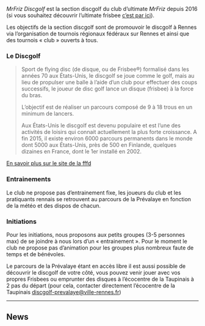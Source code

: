 _MrFriz Discgolf_ est la section discgolf du club d’ultimate _MrFriz_ depuis 2016 (si vous souhaitez découvrir l’ultimate frisbee [c’est par ici](www.mrfriz.fr)).

Les objectifs de la section discgolf sont de promouvoir le discgolf à Rennes via l’organisation de tournois régionaux fédéraux sur Rennes et ainsi que des tournois « club » ouverts à tous.

### Le Discgolf

> Sport de flying disc (de disque, ou de Frisbee®) formalisé dans les années 70 aux États-Unis, le discgolf se joue comme le golf, mais au lieu de propulser une balle à l’aide d’un club pour effectuer des coups successifs, le joueur de disc golf lance un disque (frisbee) à la force du bras.
> 
> L’objectif est de réaliser un parcours composé de 9 à 18 trous en un minimum de lancers.
>
> Aux États-Unis le discgolf est devenu populaire et est l’une des activités de loisirs qui connait actuellement la plus forte croissance. A fin 2015, il existe environ 6000 parcours permanents dans le monde dont 5000 aux États-Unis, près de 500 en Finlande, quelques dizaines en France, dont le 1er installé en 2002.

[En savoir plus sur le site de la fffd](http://www.ffdf.fr/quest-disc-golf/)

### Entrainements

Le club ne propose pas d’entrainement fixe, les joueurs du club et les pratiquants rennais se retrouvent au parcours de la Prévalaye en fonction de la météo et des dispos de chacun.

### Initiations

Pour les initiations, nous proposons aux petits groupes (3-5 personnes max) de se joindre à nous lors d’un « entrainement ». Pour le moment le club ne propose pas d’animation pour les groupes plus nombreux faute de temps et de bénévoles.

Le parcours de la Prévalaye étant en accès libre il est aussi possible de découvrir le discgolf de votre côté, vous pouvez venir jouer avec vos propres Frisbees ou emprunter des disques à l’écocentre de la Taupinais à 2 pas du départ (pour cela, contacter directement l’écocentre de la Taupinais [discgolf-prevalaye@ville-rennes.fr](discgolf-prevalaye@ville-rennes.fr))


-----
## News